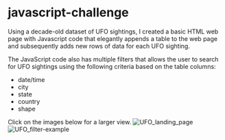 # javascript-challenge

Using a decade-old dataset of UFO sightings, I created a basic HTML web page with Javascript code that elegantly appends a table to the web page and subsequently adds new rows of data for each UFO sighting.

The JavaScript code also has multiple filters that allows the user to search for UFO sightings using the following criteria based on the table columns:

* date/time
* city
* state
* country
* shape

Click on the images below for a larger view.
![UFO_landing_page](https://user-images.githubusercontent.com/54033512/69886859-b2fe3a80-12a9-11ea-9eb4-21939c0ad01f.png)
![UFO_filter-example](https://user-images.githubusercontent.com/54033512/69886994-69fab600-12aa-11ea-89e9-941e06d02913.png)
